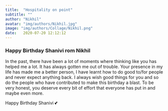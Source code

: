 ```yaml
---
title:  "Hospitality on point"
subtitle: ""
author: "Nikhil"
avatar: "img/authors/Nikhil.jpg"
image: "img/authors/Collage/Nikhil.png"
date:   2020-07-20 12:12:12
---
```


### Happy Birthday Shanivi rom Nikhil

In the past, there have been a lot of moments  where thinking like you has helped me a lot. It has always gotten me out of trouble.
Your presence in my life has made me a better person, I have learnt how to do good to/for people and never expect anything back.
I always wish good things for you and so do the people who have contributed to make this birthday a blast.
To be very honest, you deserve every bit of effort that everyone has put in and maybe even more.

Happy Birthday Shanivi 💕